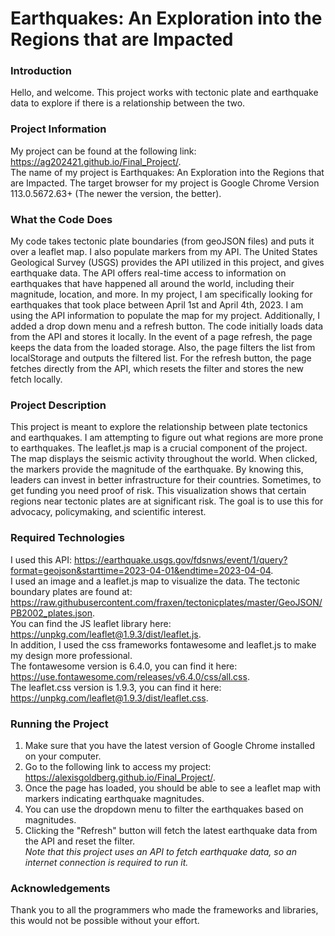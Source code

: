 # Earthquakes: An Exploration into the Regions that are Impacted
### Introduction
Hello, and welcome. This project works with tectonic plate and earthquake data to explore if there is a relationship between the two.
### Project Information
My project can be found at the following link: https://ag202421.github.io/Final_Project/. <br>
The name of my project is Earthquakes: An Exploration into the Regions that are Impacted.
The target browser for my project is Google Chrome Version 113.0.5672.63+ (The newer the version, the better).
### What the Code Does
My code takes tectonic plate boundaries (from geoJSON files) and puts it over a leaflet map. I also populate markers from my API. 
The United States Geological Survey (USGS) provides the API utilized in this project, and gives earthquake data. The API offers real-time access to information on earthquakes that have happened all around the world, including their magnitude, location, and more.
In my project, I am specifically looking for earthquakes that took place between April 1st and April 4th, 2023. I am using the API information to populate the map for my project. Additionally, I added a drop down menu and a refresh button. The code initially loads data from the API and stores it locally. In the event of a page refresh, the page keeps the data from the loaded storage. Also, the page filters the list from localStorage and outputs the filtered list. For the refresh button, the page fetches directly from the API, which resets the filter and stores the new fetch locally.
### Project Description
This project is meant to explore the relationship between plate tectonics and earthquakes. I am attempting to figure out what regions are more prone to earthquakes. The leaflet.js map is a crucial component of the project. The map displays the seismic activity throughout the world. When clicked, the markers provide the magnitude of the earthquake. By knowing this, leaders can invest in better infrastructure for their countries. Sometimes, to get funding you need proof of risk. This visualization shows that certain regions near tectonic plates are at significant risk. The goal is to use this for advocacy, policymaking, and scientific interest. 
### Required Technologies
I used this API: https://earthquake.usgs.gov/fdsnws/event/1/query?format=geojson&starttime=2023-04-01&endtime=2023-04-04. <br>
I used an image and a leaflet.js map to visualize the data. 
The tectonic boundary plates are found at: https://raw.githubusercontent.com/fraxen/tectonicplates/master/GeoJSON/PB2002_plates.json. <br>
You can find the JS leaflet library here: https://unpkg.com/leaflet@1.9.3/dist/leaflet.js. <br>
In addition, I used the css frameworks fontawesome and leaflet.js to make my design more professional.  
The fontawesome version is 6.4.0, you can find it here: https://use.fontawesome.com/releases/v6.4.0/css/all.css. <br>
The leaflet.css version is 1.9.3, you can find it here: https://unpkg.com/leaflet@1.9.3/dist/leaflet.css. <br>
### Running the Project
1. Make sure that you have the latest version of Google Chrome installed on your computer.
2. Go to the following link to access my project: https://alexisgoldberg.github.io/Final_Project/. 
3. Once the page has loaded, you should be able to see a leaflet map with markers indicating earthquake magnitudes.
4. You can use the dropdown menu to filter the earthquakes based on magnitudes.
5. Clicking the "Refresh" button will fetch the latest earthquake data from the API and reset the filter. <br>
*Note that this project uses an API to fetch earthquake data, so an internet connection is required to run it.*
### Acknowledgements
Thank you to all the programmers who made the frameworks and libraries, this would not be possible without your effort.  


